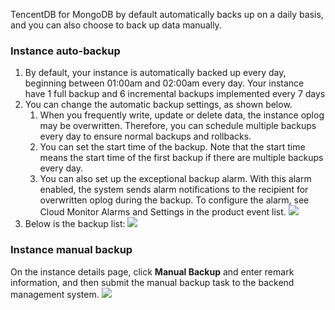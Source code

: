TencentDB for MongoDB by default automatically backs up on a daily basis, and you can also choose to back up data manually.

### Instance auto-backup

1. By default, your instance is automatically backed up every day, beginning between 01:00am and 02:00am every day. Your instance have 1 full backup and 6 incremental backups implemented every 7 days
2. You can change the automatic backup settings, as shown below.
	1. When you frequently write, update or delete data, the instance oplog may be overwritten. Therefore, you can schedule multiple backups every day to ensure normal backups and rollbacks.
	2. You can set the start time of the backup. Note that the start time means the start time of the first backup if there are multiple backups every day.
	3. You can also set up the exceptional backup alarm. With this alarm enabled, the system sends alarm notifications to the recipient for overwritten oplog during the backup. To configure the alarm, see Cloud Monitor Alarms and Settings in the product event list.
	![](https://main.qcloudimg.com/raw/97c3b30b015845c2de6fe8accca12cad.png)
3.  Below is the backup list:
![](https://main.qcloudimg.com/raw/7c6a48c59d8f1a88f4bbc956351ca03f.png)

### Instance manual backup
On the instance details page, click **Manual Backup** and enter remark information, and then submit the manual backup task to the backend management system.
![](https://main.qcloudimg.com/raw/b67a177016b10d3d27597d914e35f51d.png)


